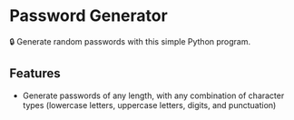 # Password Generator

🔒 Generate random passwords with this simple Python program.

## Features

- Generate passwords of any length, with any combination of character types (lowercase letters, uppercase letters, digits, and punctuation)
